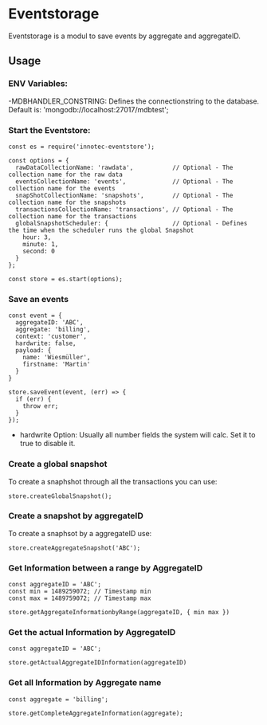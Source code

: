 # Eventstorage

Eventstorage is a modul to save events by aggregate and aggregateID.

## Usage

### ENV Variables:

-MDBHANDLER_CONSTRING: Defines the connectionstring to the database. Default is: 'mongodb://localhost:27017/mdbtest';

### Start the Eventstore:

```
const es = require('innotec-eventstore');

const options = {
  rawDataCollectionName: 'rawdata',           // Optional - The collection name for the raw data
  eventsCollectionName: 'events',             // Optional - The collection name for the events
  snapShotCollectionName: 'snapshots',        // Optional - The collection name for the snapshots
  transactionsCollectionName: 'transactions', // Optional - The collection name for the transactions
  globalSnapshotScheduler: {                  // Optional - Defines the time when the scheduler runs the global Snapshot
    hour: 3,
    minute: 1,
    second: 0
  }
};

const store = es.start(options);
```

### Save an events

```
const event = {
  aggregateID: 'ABC',
  aggregate: 'billing',
  context: 'customer',
  hardwrite: false,
  payload: {
    name: 'Wiesmüller',
    firstname: 'Martin'
  }
}

store.saveEvent(event, (err) => {
  if (err) {
    throw err;
  }
});
```

- hardwrite Option: Usually all number fields the system will calc. Set it to true to disable it.

### Create a global snapshot

To create a snaphshot through all the transactions you can use:

```
store.createGlobalSnapshot();
```

### Create a snapshot by aggregateID

To create a snaphsot by a aggregateID use:

```
store.createAggregateSnapshot('ABC');
```

### Get Information between a range by AggregateID

```
const aggregateID = 'ABC';
const min = 1489259072; // Timestamp min
const max = 1489759072; // Timestamp max

store.getAggregateInformationbyRange(aggregateID, { min max })
```


### Get the actual Information by AggregateID

```
const aggregateID = 'ABC';

store.getActualAggregateIDInformation(aggregateID)
```

### Get all Information by Aggregate name

```
const aggregate = 'billing';

store.getCompleteAggregateInformation(aggregate);
```
